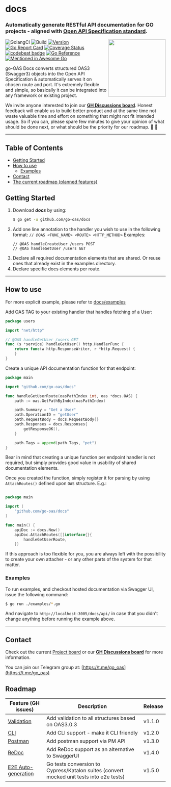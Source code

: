# docs

### Automatically generate RESTful API documentation for GO projects - aligned with [Open API Specification standard](https://github.com/OAI/OpenAPI-Specification/blob/master/versions/3.0.3.md).

<img align="right" width="180px" src="https://raw.githubusercontent.com/kaynetik/dotfiles/master/svg-resources/go-grpc-web.svg">

![GolangCI](https://github.com/go-oas/docs/workflows/golangci/badge.svg?branch=main)
![Build](https://github.com/go-oas/docs/workflows/Build/badge.svg?branch=main)
[![Version](https://img.shields.io/badge/version-v1.0.5-success.svg)](https://github.com/go-oas/docs/releases)
[![Go Report Card](https://goreportcard.com/badge/github.com/go-oas/docs)](https://goreportcard.com/report/github.com/go-oas/docs)
[![Coverage Status](https://coveralls.io/repos/github/go-oas/docs/badge.svg?branch=main)](https://coveralls.io/github/go-oas/docs?branch=main)
[![codebeat badge](https://codebeat.co/badges/32b86556-84e3-4db9-9f11-923d12994f90)](https://codebeat.co/projects/github-com-go-oas-docs-main)
[![Go Reference](https://pkg.go.dev/badge/github.com/go-oas/docs.svg)](https://pkg.go.dev/github.com/go-oas/docs)
[![Mentioned in Awesome Go](https://awesome.re/mentioned-badge.svg)](https://awesome-go.com)

go-OAS Docs converts structured OAS3 (Swagger3) objects into the Open API Specification & automatically serves it on
chosen route and port. It's extremely flexible and simple, so basically it can be integrated into any framework or
existing project.

We invite anyone interested to join our **[GH Discussions board](https://github.com/go-oas/docs/discussions)**. Honest
feedback will enable us to build better product and at the same time not waste valuable time and effort on something
that might not fit intended usage. So if you can, please spare few minutes to give your opinion of what should be done
next, or what should be the priority for our roadmap. :muscle: :tada:

----

## Table of Contents

- [Getting Started](#getting-started)
- [How to use](#how-to-use)
    * [Examples](#examples)
- [Contact](#contact)
- [The current roadmap (planned features)](#roadmap)

## Getting Started

1. Download **_docs_** by using:
   ```sh
   $ go get -u github.com/go-oas/docs
   ``` 
2. Add one line annotation to the handler you wish to use in the following
   format: `// @OAS <FUNC_NAME> <ROUTE> <HTTP_METHOD>`
   Examples:
   ```
   // @OAS handleCreateUser /users POST
   // @OAS handleGetUser /users GET
   ```
3. Declare all required documentation elements that are shared. Or reuse ones that already exist in the examples
   directory.
4. Declare specific docs elements per route.

----

## How to use

For more explicit example, please refer to [docs/examples](https://github.com/go-oas/docs/examples)

Add OAS TAG to your existing handler that handles fetching of a User:

```go
package users

import "net/http"

// @OAS handleGetUser /users GET
func (s *service) handleGetUser() http.HandlerFunc {
	return func(w http.ResponseWriter, r *http.Request) {
	}
}
```

Create a unique API documentation function for that endpoint:

```go
package main

import "github.com/go-oas/docs"

func handleGetUserRoute(oasPathIndex int, oas *docs.OAS) {
	path := oas.GetPathByIndex(oasPathIndex)

	path.Summary = "Get a User"
	path.OperationID = "getUser"
	path.RequestBody = docs.RequestBody{}
	path.Responses = docs.Responses{
		getResponseOK(),
	}

	path.Tags = append(path.Tags, "pet")
}
```

Bear in mind that creating a unique function per endpoint handler is not required, but simply provides good value in
usability of shared documentation elements.

Once you created the function, simply register it for parsing by using `AttachRoutes()` defined upon `OAS` structure.
E.g.:

```go

package main

import (
	"github.com/go-oas/docs"
)

func main() {
	apiDoc := docs.New()
	apiDoc.AttachRoutes([]interface{}{
		handleGetUserRoute,
	})
```

If this approach is too flexible for you, you are always left with the possibility to create your own attacher - or any
other parts of the system for that matter.

### Examples

To run examples, and checkout hosted documentation via Swagger UI, issue the following command:

```sh
$ go run ./examples/*.go
```

And navigate to `http://localhost:3005/docs/api/` in case that you didn't change anything before running the example
above.

----

## Contact

Check out the current [Project board](https://github.com/go-oas/docs/projects/1) or
our **[GH Discussions board](https://github.com/go-oas/docs/discussions)** for more information.

You can join our Telegram group at: [https://t.me/go_oas](https://t.me/go_oas)

## Roadmap

| Feature (GH issues)                                             | Description                                                                              | Release |
| --------------------------------------------------------------- | ---------------------------------------------------------------------------------------- | ------- |
| [Validation](https://github.com/go-oas/docs/issues/17)          | Add validation to all structures based on OAS3.0.3                                       | v1.1.0  |
| [CLI](https://github.com/go-oas/docs/issues/18)                 | Add CLI support - make it CLI friendly                                                   | v1.2.0  |
| [Postman](https://github.com/go-oas/docs/issues/19)             | Add postman support via PM API                                                           | v1.3.0  |
| [ReDoc](https://github.com/go-oas/docs/issues/20)               | Add ReDoc support as an alternative to SwaggerUI                                         | v1.4.0  |
| [E2E Auto-generation](https://github.com/go-oas/docs/issues/21) | Go tests conversion to Cypress/Katalon suites (convert mocked unit tests into e2e tests) | v1.5.0  |

